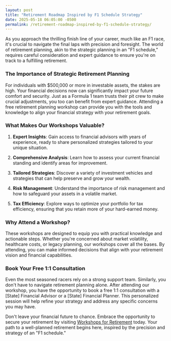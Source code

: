 ```yaml
---
layout: post
title: "Retirement Roadmap Inspired by F1 Schedule Strategy"
date: 2025-05-18 06:05:00 -0500
permalink: /retirement-roadmap-inspired-by-f1-schedule-strategy/
---
```



As you approach the thrilling finish line of your career, much like an F1 race, it's crucial to navigate the final laps with precision and foresight. The world of retirement planning, akin to the strategic planning in an "F1 schedule," requires careful consideration and expert guidance to ensure you're on track to a fulfilling retirement.

### The Importance of Strategic Retirement Planning

For individuals with $500,000 or more in investable assets, the stakes are high. Your financial decisions now can significantly impact your future comfort and security. Just as a Formula 1 team trusts their pit crew to make crucial adjustments, you too can benefit from expert guidance. Attending a free retirement planning workshop can provide you with the tools and knowledge to align your financial strategy with your retirement goals.

### What Makes Our Workshops Valuable?

1. **Expert Insights**: Gain access to financial advisors with years of experience, ready to share personalized strategies tailored to your unique situation.
   
2. **Comprehensive Analysis**: Learn how to assess your current financial standing and identify areas for improvement.

3. **Tailored Strategies**: Discover a variety of investment vehicles and strategies that can help preserve and grow your wealth.

4. **Risk Management**: Understand the importance of risk management and how to safeguard your assets in a volatile market.

5. **Tax Efficiency**: Explore ways to optimize your portfolio for tax efficiency, ensuring that you retain more of your hard-earned money.

### Why Attend a Workshop?

These workshops are designed to equip you with practical knowledge and actionable steps. Whether you're concerned about market volatility, healthcare costs, or legacy planning, our workshops cover all the bases. By attending, you can make informed decisions that align with your retirement vision and financial capabilities.

### Book Your Free 1:1 Consultation

Even the most seasoned racers rely on a strong support team. Similarly, you don't have to navigate retirement planning alone. After attending our workshop, you have the opportunity to book a free 1:1 consultation with a [State] Financial Advisor or a [State] Financial Planner. This personalized session will help refine your strategy and address any specific concerns you may have.

Don't leave your financial future to chance. Embrace the opportunity to secure your retirement by visiting [Workshops for Retirement](https://workshopsforretirement.com) today. Your path to a well-planned retirement begins here, inspired by the precision and strategy of an "F1 schedule."